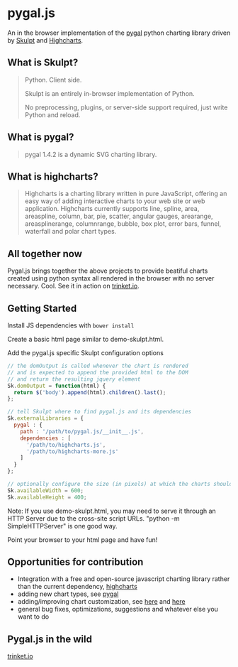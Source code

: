 pygal.js
========

An in the browser implementation of the [pygal](http://pygal.org) python
charting library driven by [Skulpt](http://www.skulpt.org/) and
[Highcharts](http://www.highcharts.com/).

## What is Skulpt?

> Python. Client side.
>
> Skulpt is an entirely in-browser implementation of Python.
>
> No preprocessing, plugins, or server-side support required, just write Python and reload.

## What is pygal?

> pygal 1.4.2 is a dynamic SVG charting library.

## What is highcharts?

> Highcharts is a charting library written in pure JavaScript, offering an easy way of adding interactive charts to your web site or web application. Highcharts currently supports line, spline, area, areaspline, column, bar, pie, scatter, angular gauges, arearange, areasplinerange, columnrange, bubble, box plot, error bars, funnel, waterfall and polar chart types.

## All together now

Pygal.js brings together the above projects to provide beatiful charts
created using python syntax all rendered in the browser with no server
necessary. Cool. See it in action on [trinket.io](https://trinket.io/charts).

## Getting Started

Install JS dependencies with ```bower install```

Create a basic html page similar to demo-skulpt.html.

Add the pygal.js specific Skulpt configuration options

```js
// the domOutput is called whenever the chart is rendered
// and is expected to append the provided html to the DOM
// and return the resulting jquery element
Sk.domOutput = function(html) {
  return $('body').append(html).children().last();
};

// tell Skulpt where to find pygal.js and its dependencies
Sk.externalLibraries = {
  pygal : {
    path : '/path/to/pygal.js/__init__.js',
    dependencies : [
      '/path/to/highcharts.js',
      '/path/to/highcharts-more.js'
    ]
  }
};

// optionally configure the size (in pixels) at which the charts should render
Sk.availableWidth = 600;
Sk.availableHeight = 400;
```

Note: If you use demo-skulpt.html, you may need to serve it through an HTTP Server
due to the cross-site script URLs. "python -m SimpleHTTPServer" is one good
way.

Point your browser to your html page and have fun!

## Opportunities for contribution

* Integration with a free and open-source javascript charting library rather
  than the current dependency, [highcharts](http://www.highcharts.com/)
* adding new chart types, see [pygal](http://pygal.org/chart_types/)
* adding/improving chart customization, see
  [here](http://pygal.org/basic_customizations/) and
  [here](http://pygal.org/other_customizations/)
* general bug fixes, optimizations, suggestions and whatever else you want to do

## Pygal.js in the wild

[trinket.io](https://trinket.io/charts)
